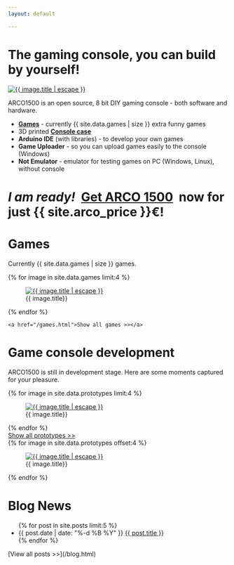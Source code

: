 ```yaml
---
layout: default

---
```


# The gaming console, you can build by yourself!

<div class="row">
    <div class="col-sm">
        <a href="/assets/images/prototypes/{{ site.data.prototypes.first.filename }}" data-fancybox="main-image" data-caption="ARCO 1500">
            <img data-src="/assets/images/prototypes/thumbnails/{{ site.data.prototypes.first.filename }}" alt="{{ image.title | escape }}" class="image-border" />
        </a>
    </div>
    <div class="col-sm">
        <p>ARCO1500 is an open source, 8 bit DIY gaming console - both software and hardware.</p>
        <ul>
            <li><strong><a href="/games.html">Games</a></strong> - currently {{ site.data.games | size }} extra funny games</li>
            <li>3D printed <strong><a href="#game-console">Console case</a></strong> </li>
            <li><strong>Arduino IDE</strong> (with libraries) - to develop your own games</li>
            <li><strong>Game Uploader</strong> - so you can upload games easily to the console (Windows)</li>
            <li><strong>Not Emulator</strong> - emulator for testing games on PC (Windows, Linux), without console</li>
        </ul>
    </div>
</div>

# *I am ready!* &nbsp;[Get ARCO 1500](/get.html) &nbsp;now for just {{ site.arco_price }}€!

# Games 

Currently {{ site.data.games | size }} games.

<div class="photo-gallery">
    {% for image in site.data.games limit:4 %}
        <figure>
            <a href="/assets/images/games/{{ image.filename }}.png" data-fancybox="games-gallery" data-caption="{{ image.title | escape }}">
                <img data-src="/assets/images/games/{{ image.filename }}.png" alt="{{ image.title | escape }}" class="image-border"/>
            </a>
            <figcaption>
                {{ image.title}}
            </figcaption>
        </figure>
    {% endfor %}

    <a href="/games.html">Show all games >></a>
</div>

# Game console development

ARCO1500 is still in development stage. Here are some moments captured for your pleasure.

<div class="photo-gallery">
    {% for image in site.data.prototypes limit:4 %}
        <figure>
            <a href="/assets/images/prototypes/{{ image.filename }}" data-fancybox="prototypes-gallery" data-caption="{{ image.title | escape }}">
                <img data-src="/assets/images/prototypes/thumbnails/{{ image.filename }}" alt="{{ image.title | escape }}" class="image-border"/>
            </a>
            <figcaption>
                {{ image.title}}
            </figcaption>
        </figure>
    {% endfor %}
</div>
<a href="#all-prototypes" id="show-all-prototypes">Show all prototypes >></a>
<div class="photo-gallery" id="all-prototypes">
    {% for image in site.data.prototypes offset:4 %}
        <figure>
            <a href="/assets/images/prototypes/{{ image.filename }}" data-fancybox="prototypes-gallery" data-caption="{{ image.title | escape }}">
                <img data-src="/assets/images/prototypes/thumbnails/{{ image.filename }}" alt="{{ image.title | escape }}" class="image-border"/>
            </a>
            <figcaption>
                {{ image.title}}
            </figcaption>
        </figure>
    {% endfor %}
</div>

# Blog News
<ul>
  {% for post in site.posts limit:5 %}
    <li>
        {{ post.date | date: "%-d %B %Y" }} <a href="{{ post.url }}">{{ post.title }}</a>
    </li>
  {% endfor %}
</ul>
[View all posts >>](/blog.html)
